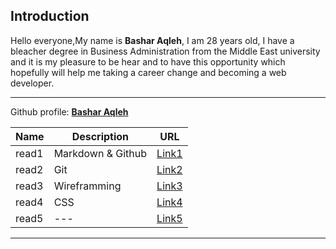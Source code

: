 
<!-- Intro -->

## Introduction
Hello everyone,My name is **Bashar Aqleh**, I am 28 years old, I have a bleacher degree in Business Administration from the Middle East university and it is my pleasure to be hear and to have this opportunity which hopefully will help me taking a career change and becoming a web developer.

---

Github profile: [**Bashar Aqleh**](https://github.com/B-AQ)

<!-- Table -->

| Name | Description | URL |
| --- | --- | ----------------------------------------------------- |
| read1 | Markdown & Github | [Link1](https://b-aq.github.io/reading-notes/read1) |
| read2 | Git | [Link2](https://b-aq.github.io/reading-notes/read2) |
| read3 | Wireframming | [Link3](https://b-aq.github.io/reading-notes/read3) |
| read4 | CSS | [Link4](https://b-aq.github.io/reading-notes/read4) |
| read5 | --- | [Link5](https://b-aq.github.io/reading-notes/read5) |

---